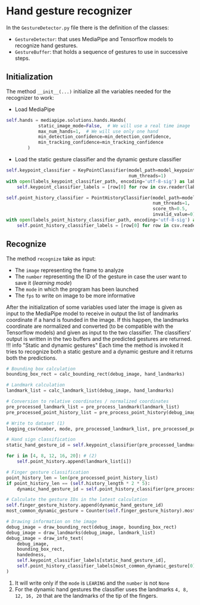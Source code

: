 # Hand gesture recognizer
In the `GestureDetector.py` file there is the definition of the classes:

- `GestureDetector`: that uses MediaPipe and Tensorflow models to recognize hand gestures.
- `GestureBuffer`: that holds a sequence of gestures to use in successive steps.
## Initialization
The method `__init__(...)` initialize all the variables needed for the recognizer to work:

- Load MediaPipe
```py
self.hands = mediapipe.solutions.hands.Hands(
            static_image_mode=False,  # We will use a real time image
            max_num_hands=1,  # We will use only one hand
            min_detection_confidence=min_detection_confidence,
            min_tracking_confidence=min_tracking_confidence
        )
```

- Load the static gesture classifier and the dynamic gesture classifier
``` py
self.keypoint_classifier = KeyPointClassifier(model_path=model_keypoint_classifier_path,
                                              num_threads=1)
with open(labels_keypoint_classifier_path, encoding='utf-8-sig') as labels_file:
    self.keypoint_classifier_labels = [row[0] for row in csv.reader(labels_file)]

self.point_history_classifier = PointHistoryClassifier(model_path=model_point_history_classifier_path,
                                                       num_threads=1,
                                                       score_th=0.5,
                                                       invalid_value=0)
with open(labels_point_history_classifier_path, encoding='utf-8-sig') as labels_file:
    self.point_history_classifier_labels = [row[0] for row in csv.reader(labels_file)]
```

## Recognize
The method `recognize` take as input:

- The `image` representing the frame to analyze
- The `number` representing the ID of the gesture in case the user want to save it (*learning mode*)
- The `mode` in which the program has been launched
- The `fps` to write on image to be more informative

After the initialization of some variables used later the image is given as input to the MediaPipe model to receive in output the list of landmarks coordinate if a hand is founded in the image. If this happen, the landmarks coordinate are normalized and converted (to be compatible with the Tensorflow models) and given as input to the two classifier. The classifiers' output is written in the two buffers and the predicted gestures are returned. 
!!! info "Static and dynamic gestures"
    Each time the method is invoked it tries to recognize both a static gesture and a dynamic gesture and it returns both the predictions.

``` py
# Bounding box calculation
bounding_box_rect = calc_bounding_rect(debug_image, hand_landmarks)

# Landmark calculation
landmark_list = calc_landmark_list(debug_image, hand_landmarks)

# Conversion to relative coordinates / normalized coordinates
pre_processed_landmark_list = pre_process_landmark(landmark_list)
pre_processed_point_history_list = pre_process_point_history(debug_image, self.point_history)

# Write to dataset (1)
logging_csv(number, mode, pre_processed_landmark_list, pre_processed_point_history_list)

# Hand sign classification
static_hand_gesture_id = self.keypoint_classifier(pre_processed_landmark_list)

for i in [4, 8, 12, 16, 20]: # (2)
    self.point_history.append(landmark_list[i])

# Finger gesture classification
point_history_len = len(pre_processed_point_history_list)
if point_history_len == (self.history_length * 2 * 5):
    dynamic_hand_gesture_id = self.point_history_classifier(pre_processed_point_history_list)

# Calculate the gesture IDs in the latest calculation
self.finger_gesture_history.append(dynamic_hand_gesture_id)
most_common_dynamic_gesture = Counter(self.finger_gesture_history).most_common()

# Drawing information on the image
debug_image = draw_bounding_rect(debug_image, bounding_box_rect)
debug_image = draw_landmarks(debug_image, landmark_list)
debug_image = draw_info_text(
    debug_image,
    bounding_box_rect,
    handedness,
    self.keypoint_classifier_labels[static_hand_gesture_id],
    self.point_history_classifier_labels[most_common_dynamic_gesture[0][0]],
)
```

1. It will write only if the `mode` is `LEARING` and the `number` is not `None`
2. For the dynamic hand gestures the classifier uses the landmarks `4, 8, 12, 16, 20` that are the landmarks of the tip of the fingers.
